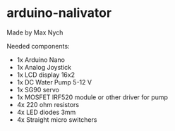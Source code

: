 # arduino-nalivator

Made by Max Nych

Needed components:

- 1x Arduino Nano
- 1x Analog Joystick
- 1x LCD display 16x2
- 1x DC Water Pump 5-12 V
- 1x SG90 servo
- 1x MOSFET IRF520 module or other driver for pump
- 4x 220 ohm resistors
- 4x LED diodes 3mm
- 4x Straight micro switchers